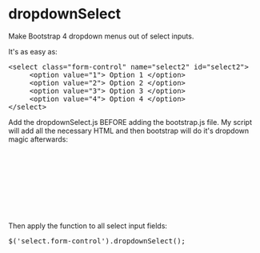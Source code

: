 # dropdownSelect
Make Bootstrap 4 dropdown menus out of select inputs. 

It's as easy as:
<pre>
&lt;select class="form-control" name="select2" id="select2">
     &lt;option value="1"&gt; Option 1 &lt;/option&gt;
     &lt;option value="2"&gt; Option 2 &lt;/option&gt;
     &lt;option value="3"&gt; Option 3 &lt;/option&gt;
     &lt;option value="4"&gt; Option 4 &lt;/option&gt;
&lt;/select>
</pre>

Add the dropdownSelect.js BEFORE adding the bootstrap.js file. My script will add all the necessary HTML and then bootstrap will do it's dropdown magic afterwards:
<pre>
<script src="https://code.jquery.com/jquery-3.2.1.slim.min.js"></script>
<script src="https://cdnjs.cloudflare.com/ajax/libs/popper.js/1.12.9/umd/popper.min.js"></script>
<script src="path/to/dropdownSelect.js"></script>
<script src="https://maxcdn.bootstrapcdn.com/bootstrap/4.0.0/js/bootstrap.min.js"></script>
</pre>

Then apply the function to all select input fields:
<pre>
$('select.form-control').dropdownSelect();
</pre>
